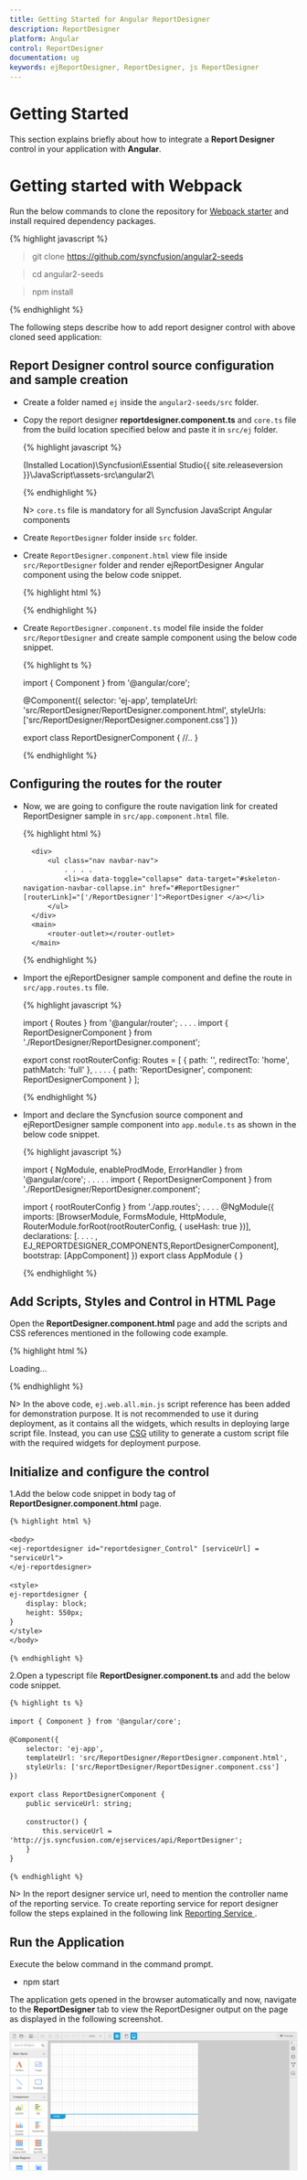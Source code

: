 ```yaml
---
title: Getting Started for Angular ReportDesigner
description: ReportDesigner
platform: Angular
control: ReportDesigner
documentation: ug
keywords: ejReportDesigner, ReportDesigner, js ReportDesigner
---
```


# Getting Started

This section explains briefly about how to integrate a **Report Designer** control in your application with **Angular**.

# Getting started with Webpack

Run the below commands to clone the repository for [Webpack starter](https://github.com/syncfusion/angular2-seeds) and install required dependency packages.

{% highlight javascript %}
 > git clone https://github.com/syncfusion/angular2-seeds

 > cd angular2-seeds

 > npm install

{% endhighlight %}

The following steps describe how to add report designer control with above cloned seed application:

## Report Designer control source configuration and sample creation

* Create a folder named `ej` inside the `angular2-seeds/src` folder.

* Copy the report designer **reportdesigner.component.ts**  and `core.ts` file from the build location specified below and paste it in `src/ej` folder.

    {% highlight javascript %}

    (Installed Location)\Syncfusion\Essential Studio\{{ site.releaseversion }}\JavaScript\assets-src\angular2\

    {% endhighlight %}

    N> `core.ts` file is mandatory for all Syncfusion JavaScript Angular components

* Create `ReportDesigner` folder inside `src` folder.

* Create `ReportDesigner.component.html` view file inside `src/ReportDesigner` folder and render ejReportDesigner Angular component using the below code snippet.

    {% highlight html %}

    <ej-reportdesigner></ej-reportdesigner>

    {% endhighlight %}

* Create `ReportDesigner.component.ts` model file inside the folder `src/ReportDesigner` and create sample component using the below code snippet.

    {% highlight ts %}

    import { Component } from '@angular/core';

    @Component({
        selector: 'ej-app',
        templateUrl: 'src/ReportDesigner/ReportDesigner.component.html',
        styleUrls: ['src/ReportDesigner/ReportDesigner.component.css']
    })

    export class ReportDesignerComponent {
            //..
    }

    {% endhighlight %}

## Configuring the routes for the router

* Now, we are going to configure the route navigation link for created ReportDesigner sample in `src/app.component.html` file.

    {% highlight html %}

        <div>
            <ul class="nav navbar-nav">
                . . . .
                <li><a data-toggle="collapse" data-target="#skeleton-navigation-navbar-collapse.in" href="#ReportDesigner" [routerLink]="['/ReportDesigner']">ReportDesigner </a></li>
            </ul>
        </div>
        <main>
            <router-outlet></router-outlet>
        </main>

    {% endhighlight %}

* Import the ejReportDesigner sample component and define the route in `src/app.routes.ts` file.

    {% highlight javascript %}

    import { Routes } from '@angular/router';
    . . . .
    import { ReportDesignerComponent } from './ReportDesigner/ReportDesigner.component';

    export const rootRouterConfig: Routes = [
        { path: '', redirectTo: 'home', pathMatch: 'full' },
        . . . .
        { path: 'ReportDesigner', component: ReportDesignerComponent }
    ];

    {% endhighlight %}

* Import and declare the Syncfusion source component and ejReportDesigner sample component into `app.module.ts` as shown in the below code snippet.

    {% highlight javascript %}

    import { NgModule, enableProdMode, ErrorHandler } from '@angular/core';
    . . . . .
    import { ReportDesignerComponent } from './ReportDesigner/ReportDesigner.component';

    import { rootRouterConfig } from './app.routes';
    . . . .
    @NgModule({
    imports: [BrowserModule, FormsModule, HttpModule, RouterModule.forRoot(rootRouterConfig, { useHash: true })],
    declarations: [. . . . , EJ_REPORTDESIGNER_COMPONENTS,ReportDesignerComponent],
    bootstrap: [AppComponent]
    })
    export class AppModule { }

    {% endhighlight %}

## Add Scripts, Styles and Control in HTML Page

Open the **ReportDesigner.component.html** page and add the scripts and CSS references mentioned in the following code example.

{% highlight html %}

<!DOCTYPE html>
<html>
<head> 
    <!-- theme reference -->
    <link href="http://cdn.syncfusion.com/{{ site.releaseversion }}/js/web/flat-azure/ej.web.all.min.css" rel="stylesheet" />
    <link href="http://cdn.syncfusion.com/{{ site.releaseversion }}/js/web/flat-azure/ej.reportdesigner.min.css" rel="stylesheet" />
     <!--  code miror theme  -->
    <link href="https://cdnjs.cloudflare.com/ajax/libs/codemirror/5.37.0/codemirror.min.css" rel="stylesheet" />
    <link href="https://cdnjs.cloudflare.com/ajax/libs/codemirror/5.37.0/addon/hint/show-hint.min.css" rel="stylesheet" />
    <!-- Angular related script references -->
    <!-- 1. Load libraries -->
         <!-- Polyfill(s) for older browsers -->
    <script src="node_modules/core-js/client/shim.min.js"></script>
    <script src="node_modules/zone.js/dist/zone.js"></script>
    <script src="node_modules/reflect-metadata/Reflect.js"></script>
    <script src="node_modules/systemjs/dist/system.src.js"></script>
    <!--  jquery script  -->
    <script src="https://code.jquery.com/jquery-3.0.0.min.js"></script>
    <script src="http://cdn.syncfusion.com/js/assets/external/jsrender.min.js" type="text/javascript"></script>
    <script src="https://ajax.aspnetcdn.com/ajax/jquery.validate/1.14.0/jquery.validate.min.js"></script>
    <!--  code miror script  -->
    <script src="https://cdnjs.cloudflare.com/ajax/libs/codemirror/5.37.0/codemirror.min.js" type="text/javascript"></script>
    <script src="https://cdnjs.cloudflare.com/ajax/libs/codemirror/5.37.0/addon/hint/show-hint.min.js" type="text/javascript"></script>
    <script src="https://cdnjs.cloudflare.com/ajax/libs/codemirror/5.37.0/addon/hint/sql-hint.min.js" type="text/javascript"></script>
    <script src="https://cdnjs.cloudflare.com/ajax/libs/codemirror/5.37.0/mode/sql/sql.min.js" type="text/javascript"></script>
    <!-- Essential JS UI widget -->
    <script src="http://cdn.syncfusion.com/{{ site.releaseversion }}/js/web/ej.web.all.min.js" type="text/javascript"></script>
    <script src="http://cdn.syncfusion.com/{{ site.releaseversion }}/js/web/ej.reportdesigner.min.js" type="text/javascript"></script>
    <script src ="http://cdn.syncfusion.com/{{ site.releaseversion }}/js/common/ej.angular2.min.js"></script>
    <script src="systemjs.config.js"></script>
</head>
<body>
<ej-app>Loading...</ej-app>
</body>
</html>

{% endhighlight %}

N> In the above code, `ej.web.all.min.js` script reference has been added for demonstration purpose. It is not recommended to use it during deployment, as it contains all the widgets, which results in deploying large script file. Instead, you can use [CSG](http://csg.syncfusion.com/# "") utility to generate a custom script file with the required widgets for deployment purpose.

## Initialize and configure the control

1.Add the below code snippet in body tag of **ReportDesigner.component.html** page.

    {% highlight html %}

    <body>
    <ej-reportdesigner id="reportdesigner_Control" [serviceUrl] = "serviceUrl">
    </ej-reportdesigner>

    <style>
    ej-reportdesigner {
        display: block;
        height: 550px;
    }
    </style>
    </body>

    {% endhighlight %}

2.Open a typescript file **ReportDesigner.component.ts** and add the below code snippet.

    {% highlight ts %}

    import { Component } from '@angular/core';

    @Component({
        selector: 'ej-app',
        templateUrl: 'src/ReportDesigner/ReportDesigner.component.html',
        styleUrls: ['src/ReportDesigner/ReportDesigner.component.css']
    })

    export class ReportDesignerComponent {
        public serviceUrl: string;  

        constructor() {
            this.serviceUrl = 'http://js.syncfusion.com/ejservices/api/ReportDesigner';        
        }
    }

    {% endhighlight %}

N> In the report designer service url, need to mention the controller name of the reporting service. To create reporting service for report designer follow the steps explained in the following link [Reporting Service ](https://help.syncfusion.com/js/reportdesigner/getting-started#add-webapi-controller-for-report-designer).

## Run the Application

Execute the below command in the command prompt.

* npm start

The application gets opened in the browser automatically and now, navigate to the **ReportDesigner** tab to view the ReportDesigner output on the page as displayed in the following screenshot.

![](Getting-Started_images/Getting-Started-img1.png) 
